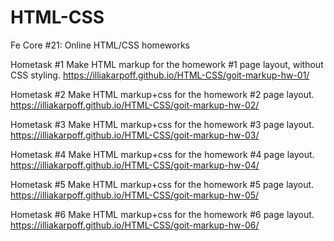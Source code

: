 









# HTML-CSS
Fe Core #21: Online  HTML/CSS homeworks

Hometask #1
Make HTML markup for the homework #1 page layout, without CSS styling.
https://illiakarpoff.github.io/HTML-CSS/goit-markup-hw-01/

Hometask #2
Make HTML markup+css for the homework #2 page layout.                 
https://illiakarpoff.github.io/HTML-CSS/goit-markup-hw-02/

Hometask #3
Make HTML markup+css for the homework #3 page layout.                 
https://illiakarpoff.github.io/HTML-CSS/goit-markup-hw-03/

Hometask #4
Make HTML markup+css for the homework #4 page layout.                 
https://illiakarpoff.github.io/HTML-CSS/goit-markup-hw-04/

Hometask #5
Make HTML markup+css for the homework #5 page layout.                 
https://illiakarpoff.github.io/HTML-CSS/goit-markup-hw-05/

Hometask #6
Make HTML markup+css for the homework #6 page layout.                 
https://illiakarpoff.github.io/HTML-CSS/goit-markup-hw-06/
